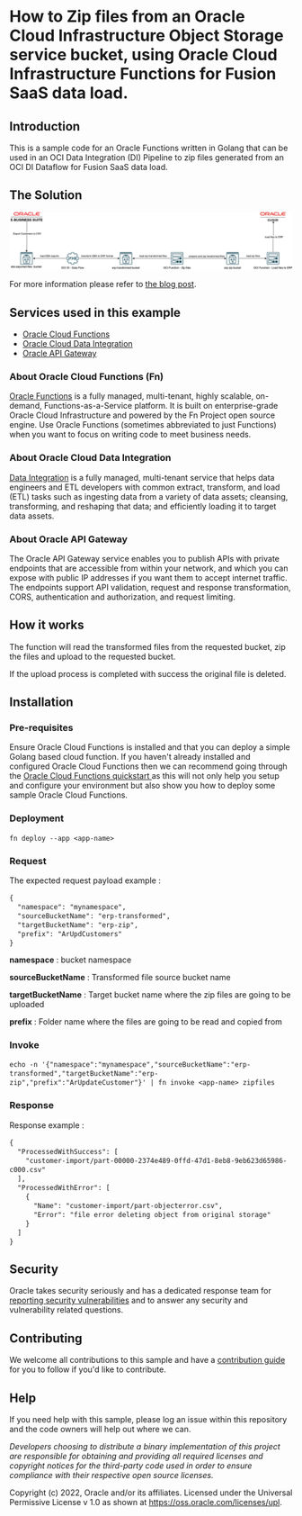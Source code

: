# How to Zip files from an Oracle Cloud Infrastructure Object Storage service bucket, using Oracle Cloud Infrastructure  Functions for Fusion SaaS data load.

## Introduction

This is a sample code for an Oracle Functions written in Golang that can be used in an OCI Data Integration (DI) Pipeline
to zip files generated from an OCI DI Dataflow for Fusion SaaS data load.

## The Solution
![](diagram.drawio.png)

For more information please refer to [the blog post](https://www.ateam-oracle.com/post/using-oci-di-and-functions-for-fusion-saas-data-load).

## Services used in this example

* [Oracle Cloud Functions](https://docs.oracle.com/en-us/iaas/Content/Functions/Concepts/functionsoverview.htm)
* [Oracle Cloud Data Integration](https://docs.oracle.com/en-us/iaas/data-integration/using/overview.htm)
* [Oracle API Gateway](https://docs.oracle.com/en-us/iaas/Content/APIGateway/Concepts/apigatewayoverview.htm)

### About Oracle Cloud Functions (Fn)
[Oracle Functions](https://docs.oracle.com/en-us/iaas/Content/Functions/home.htm#top) is a fully managed, multi-tenant, highly scalable, on-demand, Functions-as-a-Service platform. It is built on enterprise-grade Oracle Cloud Infrastructure and powered by the Fn Project open source engine. Use Oracle Functions (sometimes abbreviated to just Functions) when you want to focus on writing code to meet business needs.

### About Oracle Cloud Data Integration

[Data Integration](https://docs.oracle.com/en-us/iaas/data-integration/using/overview.htm) is a fully managed, multi-tenant service that helps data engineers and ETL developers with common extract, transform, and load (ETL) tasks such as ingesting data from a variety of data assets; cleansing, transforming, and reshaping that data; and efficiently loading it to target data assets.

### About Oracle API Gateway

The Oracle API Gateway service enables you to publish APIs with private endpoints that are accessible from within your network, and which you can expose with public IP addresses if you want them to accept internet traffic. The endpoints support API validation, request and response transformation, CORS, authentication and authorization, and request limiting.

## How it works

The function will read the transformed files from the requested bucket, zip the files and upload to the requested bucket.

If the upload process is completed with success the original file is deleted.

## Installation

### Pre-requisites

Ensure Oracle Cloud Functions is installed and that you can deploy a simple Golang based cloud function. If you haven't already installed and configured Oracle Cloud Functions then we can recommend going through the [Oracle Cloud Functions quickstart ](https://www.oracle.com/webfolder/technetwork/tutorials/infographics/oci_faas_gettingstarted_quickview/functions_quickview_top/functions_quickview/index.html) as this will not only help you setup and configure your environment but also show you how to deploy some sample Oracle Cloud Functions.

### Deployment
```
fn deploy --app <app-name>
```

### Request

The expected request payload example :

```
{
  "namespace": "mynamespace",
  "sourceBucketName": "erp-transformed",
  "targetBucketName": "erp-zip",
  "prefix": "ArUpdCustomers"
}
```
**namespace** : bucket namespace

**sourceBucketName** : Transformed file source bucket name

**targetBucketName** : Target bucket name where the zip files are going to be uploaded

**prefix** : Folder name where the files are going to be read and copied from


### Invoke

```
echo -n '{"namespace":"mynamespace","sourceBucketName":"erp-transformed","targetBucketName":"erp-zip","prefix":"ArUpdateCustomer"}' | fn invoke <app-name> zipfiles
```

### Response

Response example :
```
{
  "ProcessedWithSuccess": [
    "customer-import/part-00000-2374e489-0ffd-47d1-8eb8-9eb623d65986-c000.csv"
  ],
  "ProcessedWithError": [
    {
      "Name": "customer-import/part-objecterror.csv",
      "Error": "file error deleting object from original storage"
    }
  ]
}
```
## Security

Oracle takes security seriously and has a dedicated response team for [reporting security vulnerabilities](./SECURITY.md) and to answer any security and vulnerability related questions.

## Contributing

We welcome all contributions to this sample and have a [contribution guide](./CONTRIBUTING.md) for you to follow if you'd like to contribute.

## Help

If you need help with this sample, please log an issue within this repository and the code owners will help out where we can.


*Developers choosing to distribute a binary implementation of this project are responsible for obtaining and providing all required licenses and copyright notices for the third-party code used in order to ensure compliance with their respective open source licenses.*

Copyright (c) 2022, Oracle and/or its affiliates. Licensed under the Universal Permissive License v 1.0 as shown at https://oss.oracle.com/licenses/upl.
